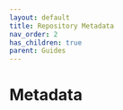 ```yaml
---
layout: default
title: Repository Metadata
nav_order: 2
has_children: true
parent: Guides
---
```

<!--Copyright (c) Laserfiche.
See LICENSE and LICENSE-CODE in the project root for license information.-->
# Metadata
